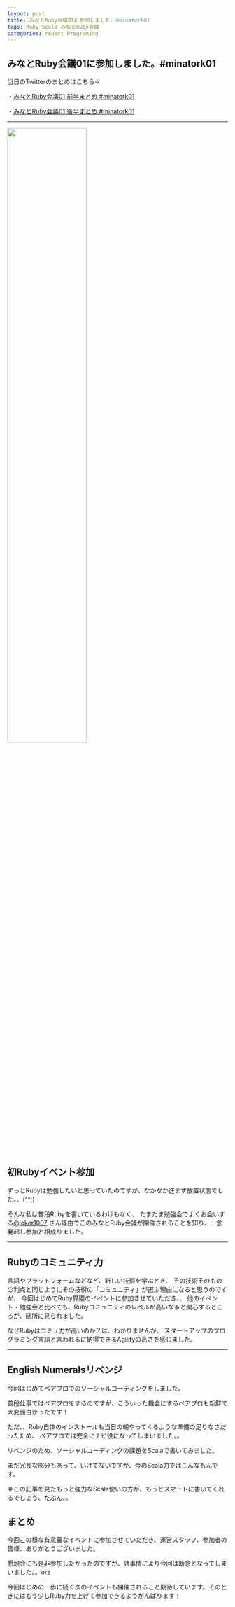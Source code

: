 ```yaml
---
layout: post
title: みなとRuby会議01に参加しました。#minatork01 
tags: Ruby Scala みなとRuby会議
categories: report Programing
---
```

みなとRuby会議01に参加しました。#minatork01 
-----------------

当日のTwitterのまとめはこちら↓

・[みなとRuby会議01 前半まとめ #minatork01](https://yukar.in/note/ckF3Wr)

・[みなとRuby会議01 後半まとめ #minatork01](https://yukar.in/note/ckF3We)

<hr/>

<img src = "http://distilleryimage2.instagram.com/70137e18ac5611e19894123138140d8c_7.jpg" height=60% width=60% >


## 初Rubyイベント参加
ずっとRubyは勉強したいと思っていたのですが、なかなか進まず放置状態でした。、(^^;)
<br />

そんな私は普段Rubyを書いているわけもなく、
たまたま勉強会でよくお会いする[@joker1007](https://twitter.com/#!/joker1007) さん経由でこのみなとRuby会議が開催されることを知り、一念発起し参加と相成りました。


<hr/>

## Rubyのコミュニティ力
言語やプラットフォームなどなど、新しい技術を学ぶとき、
その技術そのものの利点と同じようにその技術の「コミュニティ」が選ぶ理由になると思うのですが、
今回はじめてRuby界隈のイベントに参加させていただき、、
他のイベント・勉強会と比べても、Rubyコミュニティのレベルが高いなぁと関心するところが、随所に見られました。

なぜRubyはコミュ力が高いのか？は、わかりませんが、
スタートアップのプログラミング言語と言われるに納得できるAgilityの高さを感じました。

<hr/>

## English Numeralsリベンジ
今回はじめてペアプロでのソーシャルコーディングをしました。

普段仕事ではペアプロをするのですが、こういった機会にするペアプロも新鮮で大変面白かったです！

ただ、、Ruby自体のインストールも当日の朝やってくるような準備の足りなさだったため、
ペアプロでは完全にナビ役になってしまいました。。

リベンジのため、ソーシャルコーディングの課題をScalaで書いてみました。


<script src="https://gist.github.com/2862228.js?file=numerals.scala">
</script>

まだ冗長な部分もあって、いけてないですが、今のScala力ではこんなもんです。

＃この記事を見たもっと強力なScala使いの方が、もっとスマートに書いてくれるでしょう、だぶん。。

## まとめ
今回この様な有意義なイベントに参加させていただき、運営スタッフ、参加者の皆様、ありがとうございました。

懇親会にも是非参加したかったのですが、諸事情により今回は断念となってしまいました。。orz

今回はじめの一歩に続く次のイベントも開催されること期待しています。そのときにはもう少しRuby力を上げて参加できるようがんばります！